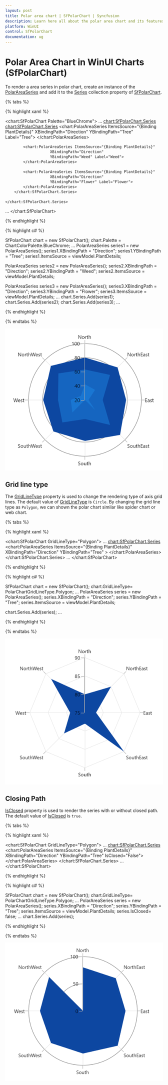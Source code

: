 ```yaml
---
layout: post
title: Polar area chart | SfPolarChart | Syncfusion
description: Learn here all about the polar area chart and its features in Syncfusion WinUI Chart (SfPolarChart) control.
platform: WinUI
control: SfPolarChart
documentation: ug
---
```


# Polar Area Chart in WinUI Charts (SfPolarChart)

To render a area series in polar chart, create an instance of the [PolarAreaSeries]() and add it to the [Series]() collection property of [SfPolarChart]().

{% tabs %}

{% highlight xaml %}

<chart:SfPolarChart Palette="BlueChrome">
...
    <chart:SfPolarChart.Series>
        <chart:SfPolarChart.Series>
            <chart:PolarAreaSeries ItemsSource="{Binding PlantDetails}" 
                        XBindingPath="Direction"
                        YBindingPath="Tree" Label="Tree">
            </chart:PolarAreaSeries>

            <chart:PolarAreaSeries ItemsSource="{Binding PlantDetails}" 
                        XBindingPath="Direction"
                        YBindingPath="Weed" Label="Weed">
            </chart:PolarAreaSeries>

            <chart:PolarAreaSeries ItemsSource="{Binding PlantDetails}" 
                        XBindingPath="Direction"
                        YBindingPath="Flower" Label="Flower">
            </chart:PolarAreaSeries>
        </chart:SfPolarChart.Series>

    </chart:SfPolarChart.Series>
...
</chart:SfPolarChart>

{% endhighlight %}

{% highlight c# %}

SfPolarChart chart = new SfPolarChart();
chart.Palette = ChartColorPalette.BlueChrome;
...
PolarAreaSeries series1 = new PolarAreaSeries();
series1.XBindingPath = "Direction";
series1.YBindingPath = "Tree";
series1.ItemsSource = viewModel.PlantDetails;

PolarAreaSeries series2 = new PolarAreaSeries();
series2.XBindingPath = "Direction";
series2.YBindingPath = "Weed";
series2.ItemsSource = viewModel.PlantDetails;

PolarAreaSeries series3 = new PolarAreaSeries();
series3.XBindingPath = "Direction";
series3.YBindingPath = "Flower";
series3.ItemsSource = viewModel.PlantDetails;
...
chart.Series.Add(series1);
chart.Series.Add(series2);
chart.Series.Add(series3);
...

{% endhighlight %}

{% endtabs %}

![PolarAreaSeries in WinUI chart](PolarArea_Images/WinUI_PolarChart_PolarAreaSeries.png)

## Grid line type 

The [GridLineType]() property is used to change the rendering type of axis grid lines. The default value of [GridLineType]() is `Circle`. By changing the grid line type as `Polygon`, we can shown the polar chart similar like spider chart or web chart. 

{% tabs %}

{% highlight xaml %}

<chart:SfPolarChart GridLineType="Polygon">
...
    <chart:SfPolarChart.Series>
        <chart:PolarAreaSeries ItemsSource="{Binding PlantDetails}" 
                    XBindingPath="Direction"
                    YBindingPath="Tree" >
        </chart:PolarAreaSeries>
    </chart:SfPolarChart.Series>
...
</chart:SfPolarChart>

{% endhighlight %}

{% highlight c# %}

SfPolarChart chart = new SfPolarChart();
chart.GridLineType= PolarChartGridLineType.Polygon;
...
PolarAreaSeries series = new PolarAreaSeries();
series.XBindingPath = "Direction";
series.YBindingPath = "Tree";
series.ItemsSource = viewModel.PlantDetails;

chart.Series.Add(series);
...

{% endhighlight %}

{% endtabs %}

![Spider/Web chart](PolarArea_Images/WinUI_PolarChart_GridlineType_polygon.png)

## Closing Path

[IsClosed]() property is used to render the series with or without closed path. The default value of [IsClosed]() is `true`. 

{% tabs %}

{% highlight xaml %}

<chart:SfPolarChart GridLineType="Polygon">
...
    <chart:SfPolarChart.Series>
        <chart:PolarAreaSeries ItemsSource="{Binding PlantDetails}" 
                    XBindingPath="Direction"
                    YBindingPath="Tree" 
                    IsClosed="False">
        </chart:PolarAreaSeries>
    </chart:SfPolarChart.Series>
...
</chart:SfPolarChart>

{% endhighlight %}

{% highlight c# %}

SfPolarChart chart = new SfPolarChart();
chart.GridLineType= PolarChartGridLineType.Polygon;
...
PolarAreaSeries series = new PolarAreaSeries();
series.XBindingPath = "Direction";
series.YBindingPath = "Tree";
series.ItemsSource = viewModel.PlantDetails;
series.IsClosed= false;
...
chart.Series.Add(series);

{% endhighlight %}

{% endtabs %}

![Closing path support in WinUI chart](PolarArea_Images/WinUI_PolarChart_IsClosed.png)


